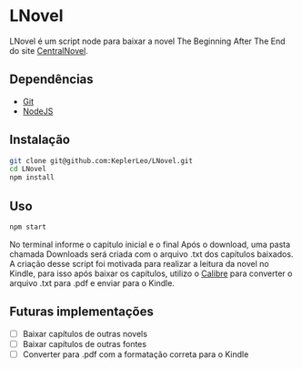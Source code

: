 # LNovel

LNovel é um script node para baixar a novel The Beginning After The End do site [CentralNovel](https://centralnovel.com/series/the-beginning-after-the-end/).

## Dependências

- [Git](https://git-scm.com/)
- [NodeJS](https://nodejs.org/en/)

## Instalação

```bash
git clone git@github.com:KeplerLeo/LNovel.git
cd LNovel
npm install
```

## Uso

```bash
npm start
```

No terminal informe o capitulo inicial e o final
Após o download, uma pasta chamada Downloads será criada com o arquivo .txt dos capítulos baixados.
A criação desse script foi motivada para realizar a leitura da novel no Kindle, para isso após baixar os capítulos, utilizo o [Calibre](https://calibre-ebook.com/) para converter o arquivo .txt para .pdf e enviar para o Kindle.

## Futuras implementações

- [ ] Baixar capítulos de outras novels
- [ ] Baixar capítulos de outras fontes
- [ ] Converter para .pdf com a formatação correta para o Kindle
